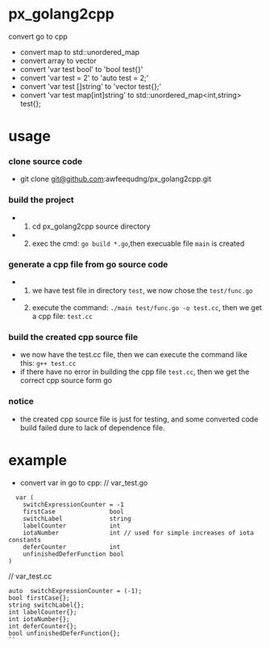 # px_golang2cpp
convert go to cpp
- convert map to std::unordered_map
- convert array to vector
- convert 'var test bool' to 'bool test{}'
- convert 'var test = 2' to 'auto test = 2;'
- convert 'var test []string' to 'vector<string> test{};'
- convert 'var test map[int]string' to std::unordered_map<int,string> test{};

# usage
### clone source code
- git clone git@github.com:awfeequdng/px_golang2cpp.git
### build the project
- 1. cd px_golang2cpp source directory
- 2. exec the cmd: `go build *.go`,then execuable file `main` is created

### generate a cpp file from go source code
- 1. we have test file in directory `test`, we now chose the `test/func.go`
- 2. execute the command: `./main test/func.go -o test.cc`, then we get a cpp file: `test.cc`

### build the created cpp source file
- we now have the test.cc file, then we can execute the command like this: `g++ test.cc`
- if there have no error in building the cpp file `test.cc`, then we get the correct cpp source form go
  
### notice
- the created cpp source file is just for testing, and some converted code build failed dure to lack of dependence file. 

# example
- convert var in go to cpp:
// var_test.go
```
  var (
	switchExpressionCounter = -1
	firstCase               bool
	switchLabel             string
	labelCounter            int
	iotaNumber              int // used for simple increases of iota constants
	deferCounter            int
	unfinishedDeferFunction bool
)
```
// var_test.cc
```
auto  switchExpressionCounter = (-1);
bool firstCase{};
string switchLabel{};
int labelCounter{};
int iotaNumber{};
int deferCounter{};
bool unfinishedDeferFunction{};
``  
